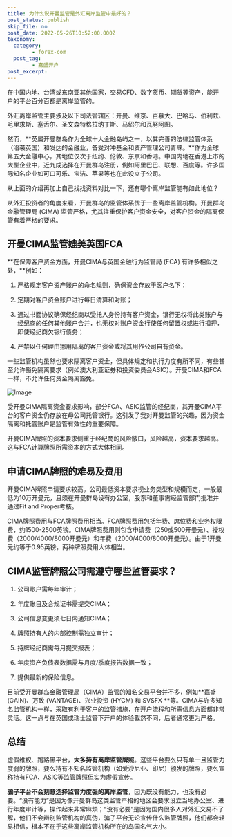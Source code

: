 ```yaml
---
title: 为什么说开曼监管是外汇离岸监管中最好的？
post_status: publish
skip_file: no
post_date: 2022-05-26T10:52:00.000Z
taxonomy:
  category:
        - forex-com
  post_tag:
        - 嘉盛开户
post_excerpt: 
---
```

在中国内地、台湾或东南亚其他国家，交易CFD、数字货币、期货等资产，能开户的平台百分百都是离岸监管的。

外汇离岸监管主要涉及以下司法管辖区：开曼、维京、百慕大、巴哈马、伯利兹、毛里求斯、塞舌尔、圣文森特格拉纳丁斯、马绍尔和瓦努阿图。

然而，**英属开曼群岛作为全球十大金融岛屿之一，以其完善的法律监管体系（沿袭英国）和发达的金融业，备受对冲基金和资产管理公司青睐。**作为全球第五大金融中心，其地位仅次于纽约、伦敦、东京和香港。中国内地在香港上市的大型企业中，近九成选择在开曼群岛注册，例如阿里巴巴、联想、百度等。许多国际知名企业如可口可乐、宝洁、苹果等也在此设立子公司。

从上面的介绍再加上自己找找资料对比一下，还有哪个离岸监管能有如此地位？

从外汇投资者的角度来看，开曼群岛的监管体系优于一些离岸监管机构。开曼群岛金融管理局 (CIMA) 监管严格，尤其注重保护客户资金安全，对客户资金的隔离保管有着严格的要求。

## 开曼CIMA监管媲美英国FCA

**在保障客户资金方面，开曼CIMA与英国金融行为监管局 (FCA) 有许多相似之处，**例如：

1. 严格规定客户资产账户的命名规则，确保资金存放于客户名下；

1. 定期对客户资金账户进行每日清算和对账；

1. 通过书面协议确保经纪商以受托人身份持有客户资金，银行无权将此类账户与经纪商的任何其他账户合并，也无权对账户资金行使任何留置权或进行扣押，即使经纪商欠银行债务；

1. 严禁以任何理由挪用隔离的客户资金或将其用作公司自有资金。

一些监管机构虽然也要求隔离客户资金，但具体规定和执行力度有所不同，有些甚至允许豁免隔离要求（例如澳大利亚证券和投资委员会ASIC）。开曼CIMA和FCA一样，不允许任何资金隔离豁免。

![Image](https://prod-files-secure.s3.us-west-2.amazonaws.com/39ed1227-6d7d-4570-be36-9ccd4a2c4241/bd849744-3fcb-4a37-8312-357962c8f065/image.png?X-Amz-Algorithm=AWS4-HMAC-SHA256&X-Amz-Content-Sha256=UNSIGNED-PAYLOAD&X-Amz-Credential=ASIAZI2LB46674MO2JA7%2F20250201%2Fus-west-2%2Fs3%2Faws4_request&X-Amz-Date=20250201T101344Z&X-Amz-Expires=3600&X-Amz-Security-Token=IQoJb3JpZ2luX2VjEMj%2F%2F%2F%2F%2F%2F%2F%2F%2F%2FwEaCXVzLXdlc3QtMiJGMEQCIGHgxES9pPOhBVAPiLgHGSSIPBMiL11iKHprKnAto7v0AiA85jRxi%2Fq78wQCjB1Xpb2cINYsTCapb%2FMbWoCE3bk2riqIBAjR%2F%2F%2F%2F%2F%2F%2F%2F%2F%2F8BEAAaDDYzNzQyMzE4MzgwNSIM8%2Foa8KCgAv2pd0SfKtwDnAILhLjPguDq0T9PvWncdmLp9I1fHp%2BR21GoGRL7okdegz%2F7%2BQee3bASzZme5pUAijzRAlZ0pQ2r7UDe1o5xEaBz461%2BRpLetUv1QFGQDGJ4Plq9gRc2QCLnQiNX4a63iYN683yTB8GK7I660IuNJK%2Fwscd4%2Fs2%2BRN47U5A%2FM6YVbQSUWaxNe%2FZcLAI8alHStlk6hf3oavAHguHQVxRQTE2FShLOktyJByVW1fM29v83qLE7vwo9Yf51kdNcRpNvkrL9AtBPi%2BwEjHode69shcHG50lotfPNN9eQ%2FJ4FolNUwPBaRGTyzWLvlJduZb33%2BYDp%2FdJSNDfvdnNKZZotDldYSLrBWsSRZKE8VqI%2Bzj1aReTShVLlYEk8qJ5p4E2SuMTPNpIEiNbhd9QBY%2BAyRuz6pgM%2Fyj5R45a1u8wn5%2BseWMQ%2FnRJQllxZoKAH%2Ft%2FL%2FbcYJJOCxYCOqpKwb4s5dF69HSZvwvJqdFjIEpHUQdGpaHWq5fLz6gh5hDVfPG53OwgKVblTVpYiG4WXR74aRJhT4px2zMcP89aQ7%2B%2BCRIiDc5zr2E3188Pc%2Fb1QAUKNuphva6EYxVGNU6za%2FID839U7fQ4sUx4GrEgs2DqMz9qvdf75gvgUwDhhwHgwtaT3vAY6pgEBSKnYrVAHGjk7t%2BVr%2Bor50qA0v6OKW4jTqnOOPPHwPCDrHozREuBqB24E6YpRUptxp%2Ff0S0UHFAoEkcTh924RRSNFI6ylvUh%2FC5Sd2KqwUjEnJT9IuCGdSwszD4NULewH%2FznAbC84jL%2F3fJbbc2pwaHdUaqyJhotKjrrzzEY4jUNZLvr9bRwSmXEdzJDVrWffArLh1dgmYRnbfJ99KwlGRnLDV%2BGo&X-Amz-Signature=44e0ac1331e26600b97af150f010738bfc0c67e41243ab90bdad705ef98c6107&X-Amz-SignedHeaders=host&x-id=GetObject)

受开曼CIMA隔离资金要求影响，部分FCA、ASIC监管的经纪商，其开曼CIMA平台的客户资金仍存放在母公司托管银行。这引发了我对开曼监管的兴趣，因为资金隔离和托管账户是监管有效性的重要保障。

开曼CIMA牌照的资本要求侧重于经纪商的风险敞口，风险越高，资本要求越高。这与FCA计算牌照所需资本的方式大体相同。

## **申请CIMA牌照的难易及费用**

开曼CIMA牌照申请要求较高。公司最低资本要求视业务类型和规模而定，一般最低为10万开曼元，且须在开曼群岛设有办公室，股东和董事需经监管部门批准并通过Fit and Proper考核。

CIMA牌照费用与FCA牌照费用相当。FCA牌照费用包括年费、席位费和业务权限费，约1500-2500英镑。CIMA牌照费用则包含申请费（250或500开曼元）、授权费（2000/4000/8000开曼元）和年费（2000/4000/8000开曼元）。由于1开曼元约等于0.95英镑，两种牌照费用大体相当。

## CIMA监管牌照公司需遵守哪些监管要求？

1. 公司账户需每年审计；

1. 年度账目及合规证书需提交CIMA；

1. 公司信息变更须七日内通知CIMA；

1. 牌照持有人的内部控制需独立审计；

1. 持牌经纪商需每月提交报表；

1. 年度资产负债表数据需与月度/季度报告数据一致；

1. 提供最新的保险信息。

目前受开曼群岛金融管理局（CIMA）监管的知名交易平台并不多，例如**嘉盛 (GAIN)、万致 (VANTAGE)、兴业投资 (HYCM) 和 SVSFX **等。CIMA与许多知名监管机构一样，采取有利于客户的监管措施，在开户流程和所需信息方面都非常灵活。这一点与在英国或瑞士监管下开户的体验截然不同，后者通常更为严格。

## 总结

虚假维权、跑路黑平台，**大多持有离岸监管牌照**。这些平台要么只有单一且监管力度弱的牌照，要么持有不知名监管机构（如爱沙尼亚、印尼）颁发的牌照，要么宣称持有FCA、ASIC等监管牌照但实为虚假宣传。

**骗子平台不会刻意选择监管力度强的离岸监管**，因为既没有能力，也没有必要。“没有能力”是因为像开曼群岛这类监管严格的地区会要求设立当地办公室、进行年度审计等，操作起来非常麻烦；“没有必要”是因为国内很多人对外汇交易不了解，他们不会辨别监管机构的真伪，骗子平台无论宣传什么监管牌照，他们都会轻易相信，根本不在乎这些离岸监管机构所在的岛国名气大小。